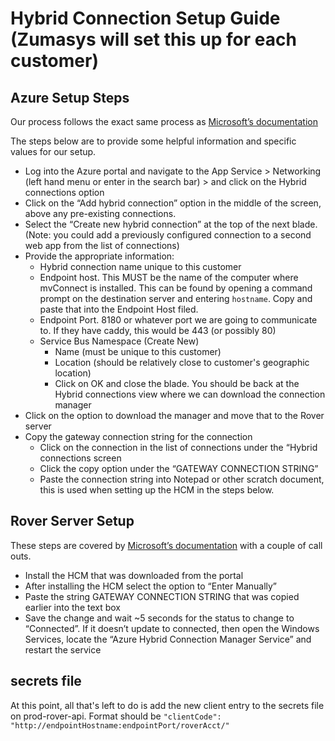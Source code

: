 # Hybrid Connection Setup Guide (Zumasys will set this up for each customer)
<PageHeader />

## Azure Setup Steps

Our process follows the exact same process as [Microsoft’s documentation](https://docs.microsoft.com/en-us/azure/app-service/app-service-hybrid-connections#add-and-create-hybrid-connections-in-your-app)

The steps below are to provide some helpful information and specific values for our setup.

- Log into the Azure portal and navigate to the App Service > Networking (left hand menu or enter in the search bar) > and click on the Hybrid connections option
- Click on the “Add hybrid connection” option in the middle of the screen, above any pre-existing connections. 
- Select the “Create new hybrid connection” at the top of the next blade. (Note: you could add a previously configured connection to a second web app from the list of connections)
- Provide the appropriate information:	
  - Hybrid connection name unique to this customer
  - Endpoint host.  This MUST be the name of the computer where mvConnect is installed.  This can be found by opening a command prompt on the destination server and entering `hostname`. Copy and paste that into the Endpoint Host filed.
  - Endpoint Port.  8180 or whatever port we are going to communicate to. If they have caddy, this would be 443 (or possibly 80)
  - Service Bus Namespace (Create New)
    - Name (must be unique to this customer)
    - Location (should be relatively close to customer's geographic location)
    - Click on OK and close the blade. You should be back at the Hybrid connections view where we can download the connection manager 
- Click on the option to download the manager and move that to the Rover server
- Copy the gateway connection string for the connection
  - Click on the connection in the list of connections under the “Hybrid connections screen
  - Click the copy option under the “GATEWAY CONNECTION STRING”
  - Paste the connection string into Notepad or other scratch document, this is used when setting up the HCM in the steps below. 


## Rover Server Setup

These steps are covered by [Microsoft’s documentation](https://docs.microsoft.com/en-us/azure/app-service/app-service-hybrid-connections#hybrid-connection-manager) with a couple of call outs.

- Install the HCM that was downloaded from the portal
- After installing the HCM select the option to “Enter Manually”
- Paste the string GATEWAY CONNECTION STRING that was copied earlier into the text box
- Save the change and wait ~5 seconds for the status to change to “Connected”.  If it doesn’t update to connected, then open the Windows Services, locate the “Azure Hybrid Connection Manager Service” and restart the service

## secrets file

At this point, all that's left to do is add the new client entry to the secrets file on prod-rover-api.
Format should be `"clientCode": "http://endpointHostname:endpointPort/roverAcct/"`

<PageFooter />
